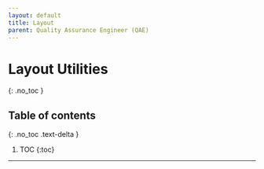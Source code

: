 ```yaml
---
layout: default
title: Layout
parent: Quality Assurance Engineer (QAE)
---
```


# Layout Utilities
{: .no_toc }

## Table of contents
{: .no_toc .text-delta }

1. TOC
{:toc}

---